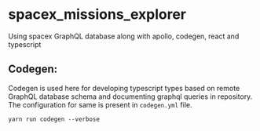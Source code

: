 # spacex_missions_explorer
Using spacex GraphQL database along with apollo, codegen, react and typescript


## Codegen:
Codegen is used here for developing typescript types based on remote GraphQL database schema and documenting graphql queries in repository. The configuration for same is present in `codegen.yml` file.

```yarn run codegen --verbose```